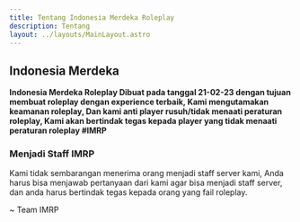 ```yaml
---
title: Tentang Indonesia Merdeka Roleplay
description: Tentang
layout: ../layouts/MainLayout.astro
---
```


## Indonesia Merdeka

**Indonesia Merdeka Roleplay Dibuat pada tanggal 21-02-23 dengan tujuan membuat roleplay dengan experience terbaik, Kami mengutamakan keamanan roleplay, Dan kami anti player rusuh/tidak menaati peraturan roleplay, Kami akan bertindak tegas kepada player yang tidak menaati peraturan roleplay #IMRP**

### Menjadi Staff IMRP

Kami tidak sembarangan menerima orang menjadi staff server kami, Anda harus bisa menjawab pertanyaan dari kami agar bisa menjadi staff server, dan anda harus bertindak tegas kepada orang yang fail roleplay.

~ Team IMRP
